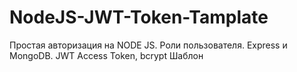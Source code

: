 # NodeJS-JWT-Token-Tamplate
Простая авторизация на NODE JS. Роли пользователя. Express и MongoDB. JWT Access Token, bcrypt Шаблон
